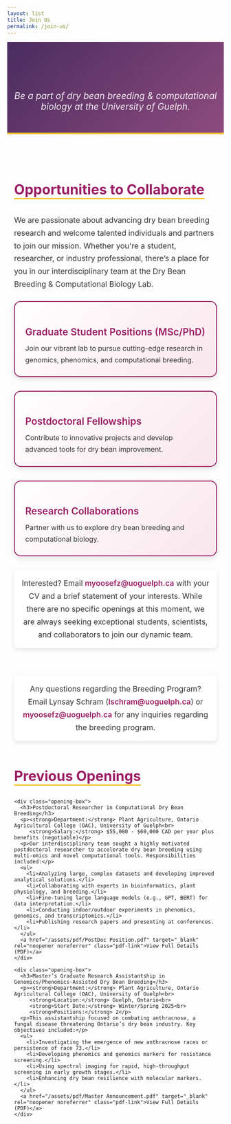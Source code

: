 ```yaml
---
layout: list
title: Join Us
permalink: /join-us/
---
```


<header class="page-header">
  <h1 style="font-size: 2.5rem; margin: 0 auto 1rem; font-weight: 700; letter-spacing: 1px; text-align: center; width: 100%; display: block;">Join Our Team</h1>
  <p>Be a part of  dry bean breeding & computational biology at the University of Guelph.</p>
</header>

<div class="join-us-container">
  <!-- Opportunities Section -->
  <section class="opportunities">
    <h2>Opportunities to Collaborate</h2>
    <p>We are passionate about advancing dry bean breeding research and welcome talented individuals and partners to join our mission. Whether you're a student, researcher, or industry professional, there’s a place for you in our interdisciplinary team at the Dry Bean Breeding & Computational Biology Lab.</p>
    <div class="opportunity-grid">
      <div class="opportunity-box">
        <h3>Graduate Student Positions (MSc/PhD)</h3>
        <p>Join our vibrant lab to pursue cutting-edge research in genomics, phenomics, and computational breeding.</p>
      </div>
      <div class="opportunity-box">
        <h3>Postdoctoral Fellowships</h3>
        <p>Contribute to innovative projects and develop advanced tools for dry bean improvement.</p>
      </div>
      <div class="opportunity-box">
        <h3>Research Collaborations</h3>
        <p>Partner with us to explore dry bean breeding and computational biology.</p>
      </div>
    </div>
    <p class="call-to-action">Interested? Email <a href="mailto:myoosefz@uoguelph.ca" class="email-link">myoosefz@uoguelph.ca</a> with your CV and a brief statement of your interests. While there are no specific openings at this moment, we are always seeking exceptional students, scientists, and collaborators to join our dynamic team.</p>
  </section>
    <p class="call-to-action"> Any questions regarding the Breeding Program? Email Lynsay Schram (<a href="mailto:lschram@uoguelph.ca" class="email-link">lschram@uoguelph.ca</a>) or <a href="mailto:myoosefz@uoguelph.ca" class="email-link">myoosefz@uoguelph.ca</a> for any inquiries regarding the breeding program.</p>

 
  <!-- Previous Openings Section -->
  <section class="previous-openings">
    <h2>Previous Openings</h2>
 
    <div class="opening-box">
      <h3>Postdoctoral Researcher in Computational Dry Bean Breeding</h3>
      <p><strong>Department:</strong> Plant Agriculture, Ontario Agricultural College (OAC), University of Guelph<br>
         <strong>Salary:</strong> $55,000 - $60,000 CAD per year plus benefits (negotiable)</p>
      <p>Our interdisciplinary team sought a highly motivated postdoctoral researcher to accelerate dry bean breeding using multi-omics and novel computational tools. Responsibilities included:</p>
      <ul>
        <li>Analyzing large, complex datasets and developing improved analytical solutions.</li>
        <li>Collaborating with experts in bioinformatics, plant physiology, and breeding.</li>
        <li>Fine-tuning large language models (e.g., GPT, BERT) for data interpretation.</li>
        <li>Conducting indoor/outdoor experiments in phenomics, genomics, and transcriptomics.</li>
        <li>Publishing research papers and presenting at conferences.</li>
      </ul>
      <a href="/assets/pdf/PostDoc Position.pdf" target="_blank" rel="noopener noreferrer" class="pdf-link">View Full Details (PDF)</a>
    </div>

    <div class="opening-box">
      <h3>Master’s Graduate Research Assistantship in Genomics/Phenomics-Assisted Dry Bean Breeding</h3>
      <p><strong>Department:</strong> Plant Agriculture, Ontario Agricultural College (OAC), University of Guelph<br>
         <strong>Location:</strong> Guelph, Ontario<br>
         <strong>Start Date:</strong> Winter/Spring 2025<br>
         <strong>Positions:</strong> 2</p>
      <p>This assistantship focused on combating anthracnose, a fungal disease threatening Ontario’s dry bean industry. Key objectives included:</p>
      <ul>
        <li>Investigating the emergence of new anthracnose races or persistence of race 73.</li>
        <li>Developing phenomics and genomics markers for resistance screening.</li>
        <li>Using spectral imaging for rapid, high-throughput screening in early growth stages.</li>
        <li>Enhancing dry bean resilience with molecular markers.</li>
      </ul>
      <a href="/assets/pdf/Master Announcement.pdf" target="_blank" rel="noopener noreferrer" class="pdf-link">View Full Details (PDF)</a>
    </div>
  </section>
</div>



<style>
  /* Header Styling */
  .page-header {
    text-align: center;
    padding: 3rem 1rem;
    background: linear-gradient(135deg, #4a2c5f 0%, #8e4b7e 100%);
    color: #fff;
    border-bottom: 4px solid #f4c430;
    width: 100%;
    max-width: 1200px;
    margin: 0 auto;
    box-sizing: border-box;
  }
  .page-header h1 {
    font-size: 2.5rem;
    font-weight: 700;
    margin: 0 auto 0.5rem;
    letter-spacing: 1px;
    animation: fadeIn 1s ease-in;
  }
  .page-header p {
    font-size: 1.3rem;
    font-style: italic;
    opacity: 0.9;
    margin: 0;
    max-width: 800px;
  }

  /* Join Us Container */
  .join-us-container {
    max-width: 1200px;
    margin: 4rem auto;
    padding: 0 1rem;
  }

  /* Opportunities Section */
  .opportunities {
    margin-bottom: 4rem;
  }
  .opportunities h2 {
    color: #9b1d64;
    font-size: 2rem;
    font-weight: 700;
    margin-bottom: 1rem;
    border-bottom: 3px solid #f4c430;
    display: inline-block;
  }
  .opportunities p {
    font-size: 1.1rem;
    line-height: 1.7;
    color: #333;
    margin-bottom: 1.5rem;
  }
  .opportunity-grid {
    display: grid;
    grid-template-columns: repeat(auto-fit, minmax(280px, 1fr));
    gap: 2rem;
    margin-bottom: 2rem;
  }
  .opportunity-box {
    background: linear-gradient(135deg, #fff 0%, #f9e6ed 100%);
    border-radius: 15px;
    padding: 1.5rem;
    box-shadow: 0 6px 12px rgba(0, 0, 0, 0.1);
    border: 2px solid #9b1d64;
    transition: all 0.3s ease;
  }
  .opportunity-box:hover {
    transform: scale(1.05);
    box-shadow: 0 10px 20px rgba(0, 0, 0, 0.15);
    border-color: #d94f8e;
  }
  .opportunity-box h3 {
    color: #9b1d64;
    font-size: 1.4rem;
    font-weight: 600;
    margin-bottom: 0.75rem;
  }
  .opportunity-box p {
    font-size: 1rem;
    color: #333;
    margin: 0;
  }
  .call-to-action {
    font-size: 1.1rem;
    line-height: 1.7;
    color: #333;
    background: #fff;
    padding: 1rem;
    border-radius: 8px;
    box-shadow: 0 4px 8px rgba(0, 0, 0, 0.1);
    text-align: center;
  }
  .email-link {
    color: #9b1d64;
    font-weight: 600;
    text-decoration: none;
    transition: color 0.3s;
  }
  .email-link:hover {
    color: #d94f8e;
  }

  /* Previous Openings Section */
  .previous-openings {
    margin-bottom: 4rem;
  }
  .previous-openings h2 {
    color: #9b1d64;
    font-size: 2rem;
    font-weight: 700;
    margin-bottom: 1rem;
    border-bottom: 3px solid #f4c430;
    display: inline-block;
  }
  .previous-openings p {
    font-size: 1.1rem;
    line-height: 1.7;
    color: #333;
    margin-bottom: 1.5rem;
  }
  .opening-box {
    background: #fff;
    border-radius: 12px;
    padding: 1.5rem;
    margin-bottom: 2rem;
    box-shadow: 0 6px 12px rgba(0, 0, 0, 0.1);
    border-left: 6px solid #9b1d64;
    transition: all 0.3s ease;
  }
  .opening-box:hover {
    transform: translateY(-5px);
    box-shadow: 0 10px 20px rgba(0, 0, 0, 0.15);
  }
  .opening-box h3 {
    color: #9b1d64;
    font-size: 1.5rem;
    font-weight: 600;
    margin-bottom: 0.75rem;
  }
  .opening-box p {
    font-size: 1rem;
    color: #333;
    margin: 0.5rem 0;
  }
  .opening-box ul {
    list-style: none;
    padding: 0;
    margin: 1rem 0;
  }
  .opening-box li {
    font-size: 1rem;
    color: #333;
    padding-left: 1.5rem;
    position: relative;
    margin-bottom: 0.5rem;
  }
  .opening-box li:before {
    content: "➔";
    color: #d94f8e;
    font-size: 1.2rem;
    position: absolute;
    left: 0;
  }
  .pdf-link {
    display: inline-block;
    color: #9b1d64;
    font-weight: 600;
    text-decoration: none;
    padding: 0.5rem 1rem;
    border: 2px solid #9b1d64;
    border-radius: 5px;
    transition: all 0.3s ease;
  }
  .pdf-link:hover {
    background: #9b1d64;
    color: #fff;
    border-color: #d94f8e;
  }

  /* Animation */
  @keyframes fadeIn {
    from { opacity: 0; }
    to { opacity: 1; }
  }

  /* Responsive Design */
  @media (max-width: 600px) {
    .page-header h1 {
      font-size: 2rem;
    }
    .page-header p {
      font-size: 1.1rem;
    }
    .opportunities h2, .previous-openings h2 {
      font-size: 1.5rem;
    }
    .opportunity-grid {
      grid-template-columns: 1fr;
    }
    .opportunity-box h3, .opening-box h3 {
      font-size: 1.3rem;
    }
    .call-to-action {
      font-size: 1rem;
    }
  }
</style>

<script>
  // Optional: Add interactivity for PDF links or future enhancements
  window.onload = function() {
    console.log("Join Us page loaded");
    // Add any future JavaScript functionality here (e.g., form submission, animations)
  };
</script>
